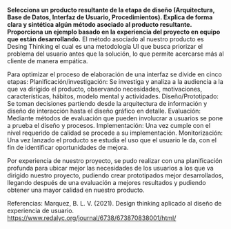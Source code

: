 **Selecciona un producto resultante de la etapa de diseño (Arquitectura, Base de Datos, Interfaz de Usuario, Procedimientos). Explica de forma clara y sintética algún método asociado al producto resultante. Proporciona un ejemplo basado en la experiencia del proyecto en equipo que están desarrollando.**
El método asociado al nuestro producto es Desing Thinking el cual es una metodología UI que busca priorizar el problema del usuario antes que la solución, lo que permite acercarse más al cliente de manera empática.

Para optimizar el proceso de elaboración de una interfaz se divide en cinco etapas:
Planificación/investigación: Se investiga y analiza a la audiencia a la que va dirigido el producto, observando necesidades, motivaciones, características, hábitos, modelo mental y actividades.
Diseño/Prototipado: Se toman decisiones partiendo desde la arquitectura de información y diseño de interacción hasta el diseño gráfico en detalle.
Evaluación: Mediante métodos de evaluación que pueden involucrar a usuarios se pone a prueba el diseño y procesos.
Implementación: Una vez cumple con el nivel requerido de calidad se procede a su implementación.
Monitorización: Una vez lanzado el producto se estudia el uso que el usuario le da, con el fin de identificar oportunidades de mejora.

Por experiencia de nuestro proyecto, se pudo realizar con una planificación profunda para ubicar mejor las necesidades de los usuarios a los que va dirigido nuestro proyecto, pudiendo crear prototipados mejor desarrollados, llegando después de una evaluación a mejores resultados y pudiendo obtener una mayor calidad en nuestro producto. 



Referencias: Marquez, B. L. V. (2021). Design thinking aplicado al diseño de experiencia de usuario. https://www.redalyc.org/journal/6738/673870838001/html/
